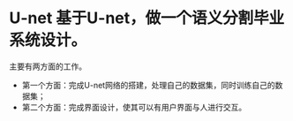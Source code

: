 # U-net 基于U-net，做一个语义分割毕业系统设计。
主要有两方面的工作。
- 第一个方面：完成U-net网络的搭建，处理自己的数据集，同时训练自己的数据集；
- 第二个方面：完成界面设计，使其可以有用户界面与人进行交互。
